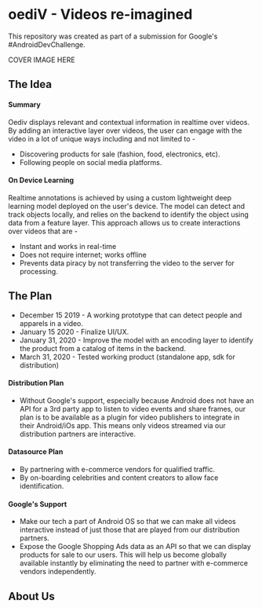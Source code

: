 # oediV - Videos re-imagined
This repository was created as part of a submission for Google's #AndroidDevChallenge.

COVER IMAGE HERE

## The Idea

#### Summary
Oediv displays relevant and contextual information in realtime over videos. By adding an interactive layer over videos, the user can engage with the video in a lot of unique ways including and not limited to - 

* Discovering products for sale (fashion, food, electronics, etc).
* Following people on social media platforms.

#### On Device Learning

Realtime annotations is achieved by using a custom lightweight deep learning model deployed on the user's device. The model can detect and track objects locally, and relies on the backend to identify the object using data from a feature layer. This approach allows us to create interactions over videos that are - 
* Instant and works in real-time
* Does not require internet; works offline
* Prevents data piracy by not transferring the video to the server for processing.     

## The Plan

* December 15 2019 - A working prototype that can detect people and apparels in a video.
* January 15 2020 - Finalize UI/UX.
* January 31, 2020 - Improve the model with an encoding layer to identify the product from a catalog of items in the backend.
* March 31, 2020 - Tested working product (standalone app, sdk for distribution)

#### Distribution Plan

* Without Google's support, especially because Android does not have an API for a 3rd party app to listen to video events and share frames, our plan is to be available as a plugin for video publishers to integrate in their Android/iOs app. This means only videos streamed via our distribution partners are interactive.

#### Datasource Plan

* By partnering with e-commerce vendors for qualified traffic.
* By on-boarding celebrities and content creators to allow face identification.

#### Google's Support 

* Make our tech a part of Android OS so that we can make all videos interactive instead of just those that are played from our distribution partners.
* Expose the Google Shopping Ads data as an API so that we can display products for sale to our users. This will help us become globally available instantly by eliminating the need to partner with e-commerce vendors independently. 
 
## About Us





